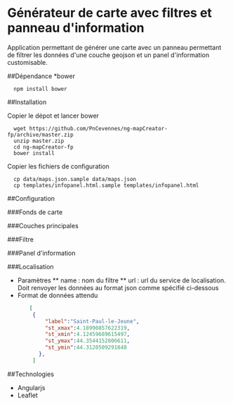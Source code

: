 # Générateur de carte avec filtres et panneau d'information

Application permettant de générer une carte avec un panneau permettant de filtrer les données d'une couche geojson et un panel d'information customisable.

##Dépendance
*bower
```
  npm install bower
```

##Installation

Copier le dépot et lancer bower
```
  wget https://github.com/PnCevennes/ng-mapCreator-fp/archive/master.zip
  unzip master.zip
  cd ng-mapCreator-fp
  bower install
```
Copier les fichiers de configuration
```
  cp data/maps.json.sample data/maps.json
  cp templates/infopanel.html.sample templates/infopanel.html
```

##Configuration

###Fonds de carte

###Couches principales

###Filtre

###Panel d'information

###Localisation

* Paramètres
** name : nom du filtre
** url : url du service de localisation. Doit renvoyer les données au format json comme spécifié ci-dessous
* Format de données attendu
```json
       [ 
        {
            "label":"Saint-Paul-le-Jeune",
            "st_xmax":4.18990857622319,
            "st_xmin":4.12459689615497,
            "st_ymax":44.3544152806611,
            "st_ymin":44.3120509291848
          },
        ]
```
##Technologies

* Angularjs
* Leaflet
